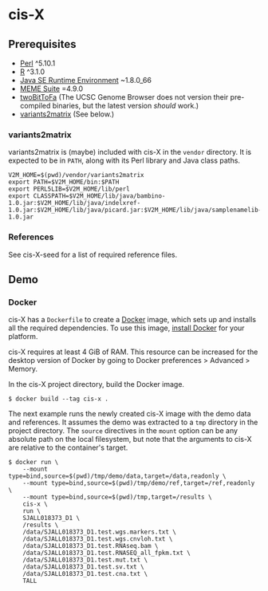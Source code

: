 # cis-X

## Prerequisites

  * [Perl] ^5.10.1
  * [R] ^3.1.0
  * [Java SE Runtime Environment] ~1.8.0_66
  * [MEME Suite] =4.9.0
  * [twoBitToFa] (The UCSC Genome Browser does not version their pre-compiled
    binaries, but the latest version _should_ work.)
  * [variants2matrix] (See below.)

[Perl]: https://www.perl.org/
[R]: https://www.r-project.org/
[Java SE Runtime Environment]: http://www.oracle.com/technetwork/java/javase/overview/index.html
[MEME Suite]: http://meme-suite.org/
[twoBitToFa]: https://genome.ucsc.edu/goldenpath/help/twoBit.html
[variants2matrix]: #variants2matrix

### variants2matrix

variants2matrix is (maybe) included with cis-X in the `vendor` directory. It
is expected to be in `PATH`, along with its Perl library and Java class
paths.

```
V2M_HOME=$(pwd)/vendor/variants2matrix
export PATH=$V2M_HOME/bin:$PATH
export PERL5LIB=$V2M_HOME/lib/perl
export CLASSPATH=$V2M_HOME/lib/java/bambino-1.0.jar:$V2M_HOME/lib/java/indelxref-1.0.jar:$V2M_HOME/lib/java/picard.jar:$V2M_HOME/lib/java/samplenamelib-1.0.jar
```

### References

See cis-X-seed for a list of required reference files.

## Demo

### Docker

cis-X has a `Dockerfile` to create a [Docker] image, which sets up and
installs all the required dependencies. To use this image, [install
Docker](https://docs.docker.com/install) for your platform.

cis-X requires at least 4 GiB of RAM. This resource can be increased for the
desktop version of Docker by going to Docker preferences > Advanced > Memory.

In the cis-X project directory, build the Docker image.

```
$ docker build --tag cis-x .
```

The next example runs the newly created cis-X image with the demo data and
references. It assumes the demo was extracted to a `tmp` directory in the
project directory. The `source` directives in the `mount` option can be any
absolute path on the local filesystem, but note that the arguments to cis-X
are relative to the container's target.

```
$ docker run \
    --mount type=bind,source=$(pwd)/tmp/demo/data,target=/data,readonly \
    --mount type=bind,source=$(pwd)/tmp/demo/ref,target=/ref,readonly \
    --mount type=bind,source=$(pwd)/tmp,target=/results \
    cis-x \
    run \
    SJALL018373_D1 \
    /results \
    /data/SJALL018373_D1.test.wgs.markers.txt \
    /data/SJALL018373_D1.test.wgs.cnvloh.txt \
    /data/SJALL018373_D1.test.RNAseq.bam \
    /data/SJALL018373_D1.test.RNASEQ_all_fpkm.txt \
    /data/SJALL018373_D1.test.mut.txt \
    /data/SJALL018373_D1.test.sv.txt \
    /data/SJALL018373_D1.test.cna.txt \
    TALL
```

[Docker]: https://www.docker.com/
